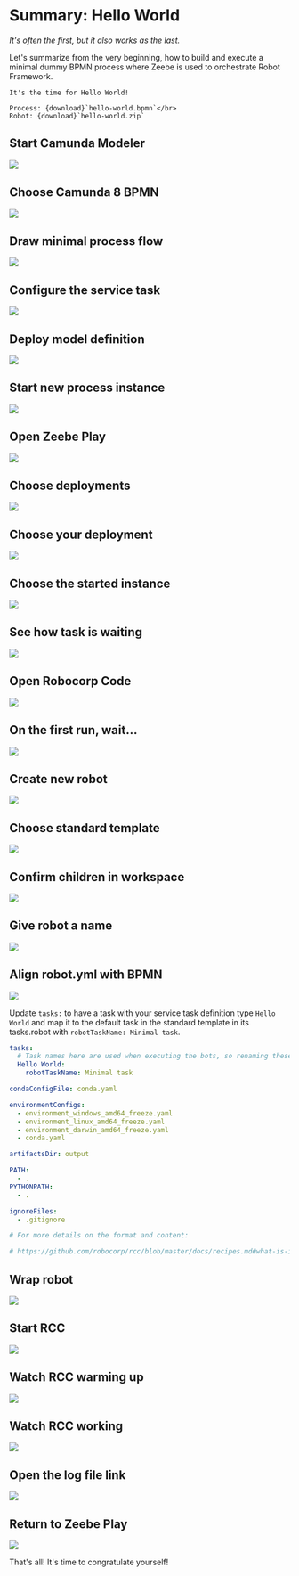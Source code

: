 # Summary: Hello World

*It's often the first, but it also works as the last.*

Let's summarize from the very beginning, how to build and execute a minimal dummy BPMN process where Zeebe is used to orchestrate Robot Framework.

```{bpmn-figure} hello-world
It's the time for Hello World!

Process: {download}`hello-world.bpmn`</br>
Robot: {download}`hello-world.zip`
```

## Start Camunda Modeler

![](../playground/desktop-modeler.png)

## Choose Camunda 8 BPMN

![](./hello-world-modeler-01.png)

## Draw minimal process flow

![](./hello-world-modeler-02.png)

## Configure the service task

![](./hello-world-modeler-03.png)

## Deploy model definition

![](./hello-world-modeler-04.png)

## Start new process instance

![](./hello-world-modeler-05.png)

## Open Zeebe Play

![](../playground/desktop-play.png)

## Choose deployments

![](./hello-world-play-01.png)

## Choose your deployment

![](./hello-world-play-02.png)

## Choose the started instance

![](./hello-world-play-03.png)

## See how task is waiting

![](./hello-world-play-04.png)

## Open Robocorp Code

![](../playground/desktop-code.png)

## On the first run, wait...

![](./hello-world-code-01.png)

## Create new robot

![](./hello-world-code-02.png)

## Choose standard template

![](./hello-world-code-03.png)

## Confirm children in workspace

![](./hello-world-code-04.png)

## Give robot a name

![](./hello-world-code-05.png)

## Align robot.yml with BPMN

![](./hello-world-code-06.png)

Update `tasks:` to have a task with your service task definition type `Hello World` and map it to the default task in the standard template in its tasks.robot with `robotTaskName: Minimal task`.

```yaml
tasks:
  # Task names here are used when executing the bots, so renaming these is recommended.
  Hello World:
    robotTaskName: Minimal task

condaConfigFile: conda.yaml

environmentConfigs:
  - environment_windows_amd64_freeze.yaml
  - environment_linux_amd64_freeze.yaml
  - environment_darwin_amd64_freeze.yaml
  - conda.yaml

artifactsDir: output  

PATH:
  - .
PYTHONPATH:
  - .

ignoreFiles:
  - .gitignore

# For more details on the format and content:

# https://github.com/robocorp/rcc/blob/master/docs/recipes.md#what-is-in-robotyaml
```

## Wrap robot

![](./hello-world-code-07.png)

## Start RCC

![](../playground/desktop-rcc.png)

## Watch RCC warming up

![](./hello-world-rcc-01.png)

## Watch RCC working

![](./hello-world-rcc-02.png)

## Open the log file link

![](./hello-world-rcc-03.png)

## Return to Zeebe Play

![](./hello-world-play-05.png)

That's all! It's time to congratulate yourself!

